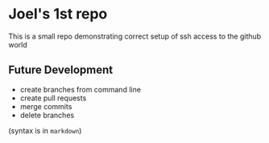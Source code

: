 # Joel's 1st repo
This is a small repo demonstrating correct setup of ssh access to the github world

## Future Development
* create branches from command line
* create pull requests
* merge commits
* delete branches

(syntax is in `markdown`)

